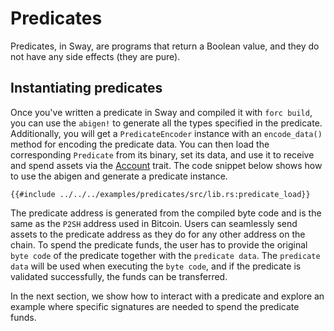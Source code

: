 # Predicates

Predicates, in Sway, are programs that return a Boolean value, and they do not have any side effects (they are pure).

## Instantiating predicates

Once you've written a predicate in Sway and compiled it with `forc build`, you can use the `abigen!` to generate all the types specified in the predicate. Additionally, you will get a `PredicateEncoder` instance with an `encode_data()` method for encoding the predicate data. You can then load the corresponding `Predicate` from its binary, set its data, and use it to receive and spend assets via the [Account](../getting-started/account.md) trait. The code snippet below shows how to use the abigen and generate a predicate instance.

```rust,ignore
{{#include ../../../examples/predicates/src/lib.rs:predicate_load}}
```
The predicate address is generated from the compiled byte code and is the same as the `P2SH` address used in Bitcoin. Users can seamlessly send assets to the predicate address as they do for any other address on the chain. To spend the predicate funds, the user has to provide the original `byte code` of the predicate together with the `predicate data`. The `predicate data` will be used when executing the `byte code`, and if the predicate is validated successfully, the funds can be transferred.

In the next section, we show how to interact with a predicate and explore an example where specific signatures are needed to spend the predicate funds.
